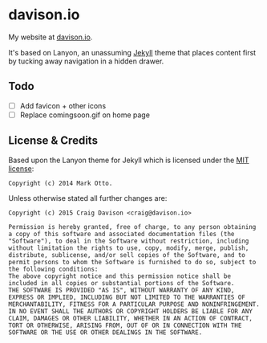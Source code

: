 # davison.io

My website at [davison.io](http://davison.io).

It's based on Lanyon, an unassuming [Jekyll](http://jekyllrb.com) theme that places content first by tucking away navigation in a hidden drawer.

## Todo
- [ ] Add favicon + other icons
- [ ] Replace comingsoon.gif on home page

## License & Credits

Based upon the Lanyon theme for Jekyll which is licensed under the [MIT license](https://github.com/poole/lanyon/blob/master/LICENSE.md):
```
Copyright (c) 2014 Mark Otto.
```

Unless otherwise stated all further changes are:
```
Copyright (c) 2015 Craig Davison <craig@davison.io>

Permission is hereby granted, free of charge, to any person obtaining a copy of this software and associated documentation files (the "Software"), to deal in the Software without restriction, including without limitation the rights to use, copy, modify, merge, publish, distribute, sublicense, and/or sell copies of the Software, and to permit persons to whom the Software is furnished to do so, subject to the following conditions:
The above copyright notice and this permission notice shall be included in all copies or substantial portions of the Software.
THE SOFTWARE IS PROVIDED "AS IS", WITHOUT WARRANTY OF ANY KIND, EXPRESS OR IMPLIED, INCLUDING BUT NOT LIMITED TO THE WARRANTIES OF MERCHANTABILITY, FITNESS FOR A PARTICULAR PURPOSE AND NONINFRINGEMENT.
IN NO EVENT SHALL THE AUTHORS OR COPYRIGHT HOLDERS BE LIABLE FOR ANY CLAIM, DAMAGES OR OTHER LIABILITY, WHETHER IN AN ACTION OF CONTRACT, TORT OR OTHERWISE, ARISING FROM, OUT OF OR IN CONNECTION WITH THE SOFTWARE OR THE USE OR OTHER DEALINGS IN THE SOFTWARE.
```
